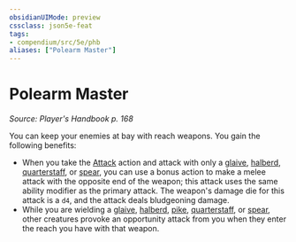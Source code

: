 ```yaml
---
obsidianUIMode: preview
cssclass: json5e-feat
tags:
- compendium/src/5e/phb
aliases: ["Polearm Master"]
---
```

# Polearm Master
*Source: Player's Handbook p. 168*  

You can keep your enemies at bay with reach weapons. You gain the following benefits:

- When you take the [Attack](/compendium/rules/actions.md#Attack) action and attack with only a [glaive](/compendium/items/glaive.md), [halberd](/compendium/items/halberd.md), [quarterstaff](/compendium/items/quarterstaff.md), or [spear](/compendium/items/spear.md), you can use a bonus action to make a melee attack with the opposite end of the weapon; this attack uses the same ability modifier as the primary attack. The weapon's damage die for this attack is a `d4`, and the attack deals bludgeoning damage.  
- While you are wielding a [glaive](/compendium/items/glaive.md), [halberd](/compendium/items/halberd.md), [pike](/compendium/items/pike.md), [quarterstaff](/compendium/items/quarterstaff.md), or [spear](/compendium/items/spear.md), other creatures provoke an opportunity attack from you when they enter the reach you have with that weapon.